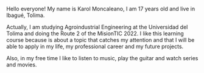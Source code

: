 Hello everyone! My name is Karol Moncaleano, I am 17 years old and live in Ibagué, Tolima.

Actually, I am studying Agroindustrial Engineering at the Universidad del Tolima and doing the Route 2 of the MisionTIC 2022.
I like this learning course because is about a topic that catches my attention and that I will be able to apply in my life, my professional career and my future projects.

Also, in my free time I like to listen to music, play the guitar and watch series and movies.